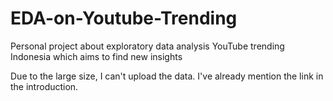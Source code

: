 # EDA-on-Youtube-Trending
Personal project about exploratory data analysis YouTube trending Indonesia which aims to find new insights

Due to the large size, I can't upload the data. I've already mention the link in the introduction.
